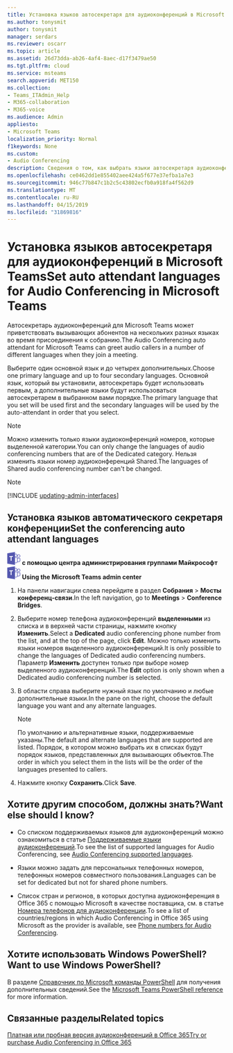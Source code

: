 ```yaml
---
title: Установка языков автосекретаря для аудиоконференций в Microsoft Teams
ms.author: tonysmit
author: tonysmit
manager: serdars
ms.reviewer: oscarr
ms.topic: article
ms.assetid: 26d73dda-ab26-4af4-8aec-d17f3479ae50
ms.tgt.pltfrm: cloud
ms.service: msteams
search.appverid: MET150
ms.collection:
- Teams_ITAdmin_Help
- M365-collaboration
- M365-voice
ms.audience: Admin
appliesto:
- Microsoft Teams
localization_priority: Normal
f1keywords: None
ms.custom:
- Audio Conferencing
description: Сведения о том, как выбрать языки автосекретаря аудиоконференций для номера аудиоконференций в Microsoft Teams.
ms.openlocfilehash: ce0462dd1e855402aee424a5f677e37efba1a7e3
ms.sourcegitcommit: 946c77b847c1b2c5c43802ecfb0a918fa4f562d9
ms.translationtype: MT
ms.contentlocale: ru-RU
ms.lasthandoff: 04/15/2019
ms.locfileid: "31869816"
---
```

# <a name="set-auto-attendant-languages-for-audio-conferencing-in-microsoft-teams"></a><span data-ttu-id="e488d-103">Установка языков автосекретаря для аудиоконференций в Microsoft Teams</span><span class="sxs-lookup"><span data-stu-id="e488d-103">Set auto attendant languages for Audio Conferencing in Microsoft Teams</span></span>

<span data-ttu-id="e488d-104">Автосекретарь аудиоконференций для Microsoft Teams может приветствовать вызывающих абонентов на нескольких разных языках во время присоединения к собранию.</span><span class="sxs-lookup"><span data-stu-id="e488d-104">The Audio Conferencing auto attendant for Microsoft Teams can greet audio callers in a number of different languages when they join a meeting.</span></span>
  
<span data-ttu-id="e488d-105">Выберите один основной язык и до четырех дополнительных.</span><span class="sxs-lookup"><span data-stu-id="e488d-105">Choose one primary language and up to four secondary languages.</span></span> <span data-ttu-id="e488d-106">Основной язык, который вы установили, автосекретарь будет использовать первым, а дополнительные языки будут использоваться автосекретарем в выбранном вами порядке.</span><span class="sxs-lookup"><span data-stu-id="e488d-106">The primary language that you set will be used first and the secondary languages will be used by the auto-attendant in order that you select.</span></span> 
  
> [!NOTE]
>  <span data-ttu-id="e488d-107">Можно изменить только языки аудиоконференций номеров, которые выделенной категории.</span><span class="sxs-lookup"><span data-stu-id="e488d-107">You can only change the languages of audio conferencing numbers that are of the Dedicated category.</span></span> <span data-ttu-id="e488d-108">Нельзя изменить языки номер аудиоконференций Shared.</span><span class="sxs-lookup"><span data-stu-id="e488d-108">The languages of Shared audio conferencing number can't be changed.</span></span>

> [!NOTE]
> [!INCLUDE [updating-admin-interfaces](includes/updating-admin-interfaces.md)]
  
## <a name="set-the-conferencing-auto-attendant-languages"></a><span data-ttu-id="e488d-109">Установка языков автоматического секретаря конференции</span><span class="sxs-lookup"><span data-stu-id="e488d-109">Set the conferencing auto attendant languages</span></span>

<span data-ttu-id="e488d-110">![команды логотип 30x30.png](media/teams-logo-30x30.png) **с помощью центра администрирования группами Майкрософт**</span><span class="sxs-lookup"><span data-stu-id="e488d-110">![teams-logo-30x30.png](media/teams-logo-30x30.png) **Using the Microsoft Teams admin center**</span></span>

1. <span data-ttu-id="e488d-111">На панели навигации слева перейдите в раздел **Собрания** > **Мосты конференц-связи**.</span><span class="sxs-lookup"><span data-stu-id="e488d-111">In the left navigation, go to **Meetings** > **Conference Bridges**.</span></span>

2. <span data-ttu-id="e488d-112">Выберите номер телефона аудиоконференций **выделенными** из списка и в верхней части страницы, нажмите кнопку **Изменить**.</span><span class="sxs-lookup"><span data-stu-id="e488d-112">Select a **Dedicated** audio conferencing phone number from the list, and at the top of the page, click **Edit**.</span></span> <span data-ttu-id="e488d-113">Можно только изменить языки номеров выделенного аудиоконференций.</span><span class="sxs-lookup"><span data-stu-id="e488d-113">It is only possible to change the languages of Dedicated audio conferencing numbers.</span></span> <span data-ttu-id="e488d-114">Параметр **Изменить** доступен только при выборе номер выделенного аудиоконференций.</span><span class="sxs-lookup"><span data-stu-id="e488d-114">The **Edit** option is only shown when a Dedicated audio conferencing number is selected.</span></span>

3. <span data-ttu-id="e488d-115">В области справа выберите нужный язык по умолчанию и любые дополнительные языки.</span><span class="sxs-lookup"><span data-stu-id="e488d-115">In the pane on the right, choose the default language you want and any alternate languages.</span></span> 
 
    > [!NOTE]
    > <span data-ttu-id="e488d-116">По умолчанию и альтернативные языки, поддерживаемые указаны.</span><span class="sxs-lookup"><span data-stu-id="e488d-116">The default and alternate languages that are supported are listed.</span></span> <span data-ttu-id="e488d-117">Порядок, в котором можно выбрать их в списках будут порядок языков, представленных для вызывающих объектов.</span><span class="sxs-lookup"><span data-stu-id="e488d-117">The order in which you select them in the lists will be the order of the languages presented to callers.</span></span> 

4. <span data-ttu-id="e488d-118">Нажмите кнопку **Сохранить**.</span><span class="sxs-lookup"><span data-stu-id="e488d-118">Click **Save**.</span></span>

    
## <a name="want-else-should-i-know"></a><span data-ttu-id="e488d-119">Хотите другим способом, должны знать?</span><span class="sxs-lookup"><span data-stu-id="e488d-119">Want else should I know?</span></span>

- <span data-ttu-id="e488d-120">Со списком поддерживаемых языков для аудиоконференций можно ознакомиться в статье [Поддерживаемые языки аудиоконференций](https://docs.microsoft.com/SkypeForBusiness/audio-conferencing-in-office-365/audio-conferencing-supported-languages).</span><span class="sxs-lookup"><span data-stu-id="e488d-120">To see the list of supported languages for Audio Conferencing, see [Audio Conferencing supported languages](https://docs.microsoft.com/SkypeForBusiness/audio-conferencing-in-office-365/audio-conferencing-supported-languages).</span></span>
    
- <span data-ttu-id="e488d-121">Языки можно задать для персональных телефонных номеров, телефонных номеров совместного пользования.</span><span class="sxs-lookup"><span data-stu-id="e488d-121">Languages can be set for dedicated but not for shared phone numbers.</span></span>
    
- <span data-ttu-id="e488d-122">Список стран и регионов, в которых доступна аудиоконференция в Office 365 с помощью Microsoft в качестве поставщика, см. в статье [Номера телефонов для аудиоконференции](phone-numbers-for-audio-conferencing-in-teams.md).</span><span class="sxs-lookup"><span data-stu-id="e488d-122">To see a list of countries/regions in which Audio Conferencing in Office 365 using Microsoft as the provider is available, see [Phone numbers for Audio Conferencing](phone-numbers-for-audio-conferencing-in-teams.md).</span></span>
    
## <a name="want-to-use-windows-powershell"></a><span data-ttu-id="e488d-123">Хотите использовать Windows PowerShell?</span><span class="sxs-lookup"><span data-stu-id="e488d-123">Want to use Windows PowerShell?</span></span>

<span data-ttu-id="e488d-124">В разделе [Справочник по Microsoft команды PowerShell](https://docs.microsoft.com/powershell/module/teams/?view=teams-ps) для получения дополнительных сведений.</span><span class="sxs-lookup"><span data-stu-id="e488d-124">See the [Microsoft Teams PowerShell reference](https://docs.microsoft.com/powershell/module/teams/?view=teams-ps) for more information.</span></span>
  
## <a name="related-topics"></a><span data-ttu-id="e488d-125">Связанные разделы</span><span class="sxs-lookup"><span data-stu-id="e488d-125">Related topics</span></span>

[<span data-ttu-id="e488d-126">Платная или пробная версия аудиоконференций в Office 365</span><span class="sxs-lookup"><span data-stu-id="e488d-126">Try or purchase Audio Conferencing in Office 365</span></span>](/SkypeForBusiness/audio-conferencing-in-office-365/try-or-purchase-audio-conferencing-in-office-365)

